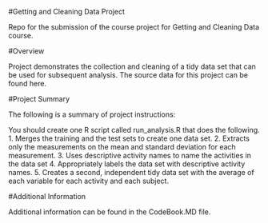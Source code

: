 #Getting and Cleaning Data Project

Repo for the submission of the course project for Getting and Cleaning Data course.

#Overview

Project demonstrates the collection and cleaning of a tidy data set that can be used for subsequent analysis. 
The source data for this project can be found here.

#Project Summary

The following is a summary of project instructions:

You should create one R script called run_analysis.R that does the following. 1. Merges the training and the test sets to create one data set. 2. Extracts only the measurements on the mean and standard deviation for each measurement. 3. Uses descriptive activity names to name the activities in the data set 4. Appropriately labels the data set with descriptive activity names. 5. Creates a second, independent tidy data set with the average of each variable for each activity and each subject.

#Additional Information

Additional information can be found in the CodeBook.MD file.
